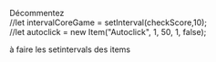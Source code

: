 Décommentez <br/>
//let intervalCoreGame = setInterval(checkScore,10); <br/>
//let autoclick = new Item("Autoclick", 1,  50, 1, false);


à faire les setintervals des items